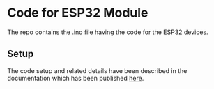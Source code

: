 # Code for ESP32 Module

The repo contains the .ino file having the code for the ESP32 devices.

## Setup

The code setup and related details have been described in the documentation which has been published [here](http://www.ayushmantripathy.com/Proximity-Detection/).